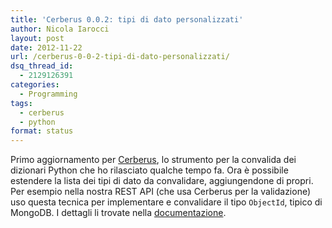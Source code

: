 ```yaml
---
title: 'Cerberus 0.0.2: tipi di dato personalizzati'
author: Nicola Iarocci
layout: post
date: 2012-11-22
url: /cerberus-0-0-2-tipi-di-dato-personalizzati/
dsq_thread_id:
  - 2129126391
categories:
  - Programming
tags:
  - cerberus
  - python
format: status
---
```

Primo aggiornamento per <a title="Cerberus"
href="https://github.com/nicolaiarocci/cerberus" target="_blank">Cerberus</a>,
lo strumento per la convalida dei dizionari Python che ho rilasciato qualche
tempo fa. Ora è possibile estendere la lista dei tipi di dato da convalidare,
aggiungendone di propri. Per esempio nella nostra REST API (che usa Cerberus
per la validazione) uso questa tecnica per implementare e convalidare il tipo
`ObjectId`, tipico di MongoDB. I dettagli
li trovate nella <a title="Cerberus documentation"
href="http://cerberus.readthedocs.org/en/latest/"
target="_blank">documentazione</a>.
